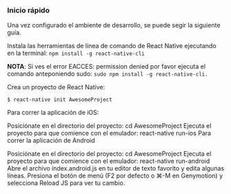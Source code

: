 ### Inicio rápido

Una vez configurado el ambiente de desarrollo, se puede segir la siguiente guía.

Instala las herramientas de línea de comando de React Native ejecutando en la terminal:
`npm install -g react-native-cli `

**NOTA**: Si ves el error EACCES: permission denied por favor ejecuta el comando anteponiendo sudo:
`sudo npm install -g react-native-cli.`

Crea un proyecto de React Native:

`$ react-native init AwesomeProject`

Para correr la aplicación de iOS:

Posiciónate en el directorio del proyecto: cd AwesomeProject
Ejecuta el proyecto para que comience con el emulador: react-native run-ios
Para correr la aplicación de Android

Posiciónate en el directorio del proyecto: cd AwesomeProject
Ejecuta el proyecto para que comience con el emulador: react-native run-android
Abre el archivo index.android.js en tu editor de texto favorito y edita algunas líneas.
Presiona el botón de menú (F2 por defecto o ⌘-M en Genymotion) y selecciona Reload JS para ver tu cambio.
